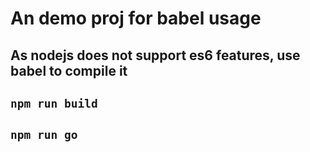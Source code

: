#  An demo proj for babel usage
## As nodejs does not support es6 features, use babel to compile it
## `npm run build`
## `npm run go`
